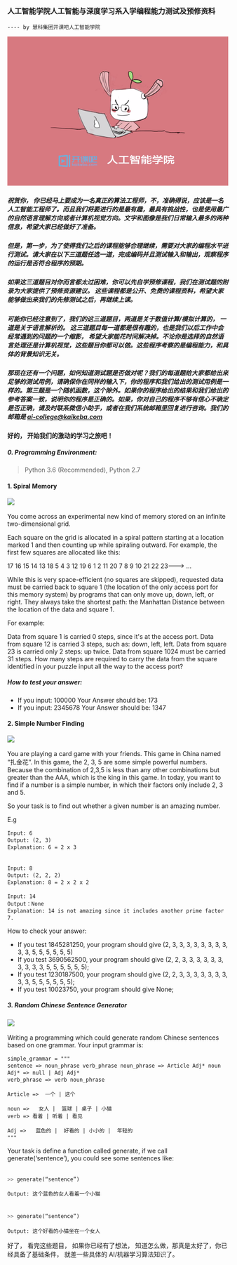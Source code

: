 ### 人工智能学院人工智能与深度学习系入学编程能力测试及预修资料

`---- by 慧科集团开课吧人工智能学院`


![](images/kkb-ai.png)

##### 祝贺你， 你已经马上要成为一名真正的算法⼯程师，不，准确得说，应该是一名⼈⼯智能⼯程师了。⽽且我们将要进⾏的是最有趣，最具有挑战性，也是使用最⼴的自然语⾔理解⽅向或者计算机视觉方向。文字和图像是我们日常输入最多的两种信息，希望⼤家已经做好了准备。


##### 但是，第一步，为了使得我们之后的课程能够合理继续，需要对⼤家的编程⽔平进⾏测试。请⼤家在以下三道题任选一道，完成编码并且测试输入和输出，观察程序的运行是否符合程序的预期。


##### 如果这三道题目对你⽽⾔都太过困难，你可以先自学预修课程，我们在测试题的附录为大家提供了预修资源建议。 这些课程都是公开、免费的课程资料，希望大家能够做出来我们的先修测试之后，再继续上课。


##### 可能你已经注意到了，我们的这三道题目，两道是关于数值计算/模拟计算的， 一道是关于语⾔解析的。 这三道题目每一道都是很有趣的，也是我们以后⼯作中会经常遇到的问题的一个缩影， 希望⼤家能花时间解决掉。不论你是选择的自然语言处理还是计算机视觉，这些题目你都可以做。这些程序考察的是编程能力，和具体的背景知识无关。 


##### 那现在还有一个问题，如何知道测试题是否做对呢？我们的每道题给大家都给出来足够的测试用例，请确保你在同样的输入下，你的程序和我们给出的测试用例是一样的。第三题是一个随机函数，这个除外。如果你的程序给出的结果和我们给出的参考答案一致，说明你的程序是正确的。如果，你对自己的程序不够有信心不确定是否正确，请及时联系微信小助手，或者在我们系统邮箱里回复进行咨询。我们的邮箱是 ai-college@kaikeba.com



#### 好的， 开始我们的激动的学习之旅吧！




##### 0. Programming Environment:

> Python 3.6 (Recommended), Python 2.7



#### 1. Spiral Memory

![](https://timgsa.baidu.com/timg?image&quality=80&size=b9999_10000&sec=1562925338158&di=bff342faa5f9588dc830773d7b5c401b&imgtype=0&src=http%3A%2F%2Fc.hiphotos.baidu.com%2Fzhidao%2Fpic%2Fitem%2Fa8014c086e061d9568aabc6d7bf40ad163d9caf3.jpg)

You come across an experimental new kind of memory stored on an infinite two-dimensional grid.

Each square on the grid is allocated in a spiral pattern starting at a location marked 1 and then counting up while spiraling outward. For example, the first few squares are allocated like this:

17  16  15  14  13
18   5   4   3  12
19   6   1   2  11
20   7   8   9  10
21  22  23---> …

While this is very space-efficient (no squares are skipped), requested data must be carried back to square 1 (the location of the only access port for this memory system) by programs that can only move up, down, left, or right. They always take the shortest path: the Manhattan Distance between the location of the data and square 1.

For example:

Data from square 1 is carried 0 steps, since it's at the access port. Data from square 12 is carried 3 steps, such as: down, left, left. Data from square 23 is carried only 2 steps: up twice.
Data from square 1024 must be carried 31 steps.
How many steps are required to carry the data from the square identified in your puzzle input all the way to the access port?


##### How to test your answer: 

+ If you input:  100000 Your Answer should be:  173
+ If you input:  2345678 Your Answer should be: 1347 

#### 2. Simple Number Finding


![](https://timgsa.baidu.com/timg?image&quality=80&size=b9999_10000&sec=1562925392912&di=5e3166e70bfc3cdae8c789d82ec97e8c&imgtype=0&src=http%3A%2F%2Fimgsa.baidu.com%2Fexp%2Fw%3D500%2Fsign%3Db49c94e438f33a879e6d001af65d1018%2F2e2eb9389b504fc2b4c7a7d1e7dde71191ef6d4d.jpg)

You are playing a card game with your friends. This game in China named “扎金花”. In this game, the 
2, 3, 5 are some simple powerful numbers. Because the combination of 2,3,5 is less than any other combinations
but greater than the AAA, which is the king in this game.  In today, you want to find if a number is a simple
number, in which their factors only include 2, 3 and 5.

So your task is to find out whether a given number is an amazing number.
 
E.g
```
Input: 6
Output: (2, 3)
Explanation: 6 = 2 x 3


Input: 8
Output: (2, 2, 2)
Explanation: 8 = 2 x 2 x 2
 
Input: 14
Output：None
Explanation: 14 is not amazing since it includes another prime factor 7.
```

How to check your answer: 

+ If you test 1845281250, your program should give (2, 3, 3, 3, 3, 3, 3, 3, 3, 3, 3, 5, 5, 5, 5, 5, 5)
+ If you test 3690562500, your program should give (2, 2, 3, 3, 3, 3, 3, 3, 3, 3, 3, 3, 5, 5, 5, 5, 5, 5);
+ If you test 1230187500, your program should give (2, 2, 3, 3, 3, 3, 3, 3, 3, 3, 3, 5, 5, 5, 5, 5, 5);
+ If you test 10023750, your program should give None;


##### 3. Random Chinese Sentence Generator

![](https://timgsa.baidu.com/timg?image&quality=80&size=b9999_10000&sec=1562925429662&di=deff4970e1b960c8571d52eab3376d9d&imgtype=0&src=http%3A%2F%2Fwww.rmzxb.com.cn%2Fupload%2Fresources%2Fimage%2F2014%2F06%2F06%2F13238.jpg)

Writing a programming which could generate random Chinese sentences based on one grammar. 
Your input grammar is:
```
simple_grammar = """
sentence => noun_phrase verb_phrase noun_phrase => Article Adj* noun
Adj* => null | Adj Adj*
verb_phrase => verb noun_phrase

Article =>  一个 | 这个

noun =>   女人 |  篮球 | 桌子 | 小猫
verb => 看着 | 听着 | 看见

Adj =>   蓝色的 |  好看的 | 小小的 |  年轻的
"""
```


Your task is define a function called generate,  if we call generate(‘sentence’), you could see some sentences like:

```python

>> generate(“sentence”) 
 
Output: 这个蓝色的女人看着一个小猫


>> generate(“sentence”) 
 
Output: 这个好看的小猫坐在一个女人

```


好了， 看完这些题目， 如果你已经有了想法， 知道怎么做，那真是太好了，你已经具备了基础条件， 就差一些具体的 AI/机器学习算法知识了。
